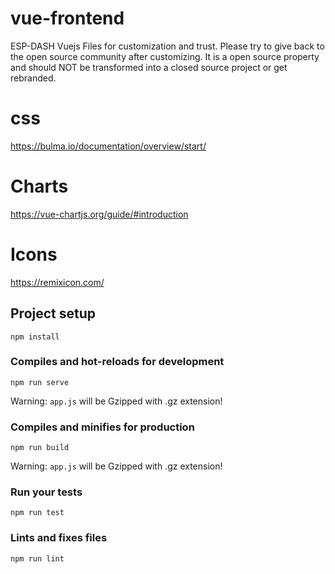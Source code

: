 # vue-frontend

ESP-DASH Vuejs Files for customization and trust. Please try to give back to the open source community after customizing. It is a open source property and should NOT be transformed into a closed source project or get rebranded.

# css

https://bulma.io/documentation/overview/start/

# Charts

https://vue-chartjs.org/guide/#introduction

# Icons

https://remixicon.com/

## Project setup
```
npm install
```

### Compiles and hot-reloads for development
```
npm run serve
```
Warning: `app.js` will be Gzipped with .gz extension!


### Compiles and minifies for production
```
npm run build
```

Warning: `app.js` will be Gzipped with .gz extension!

### Run your tests
```
npm run test
```

### Lints and fixes files
```
npm run lint
```
